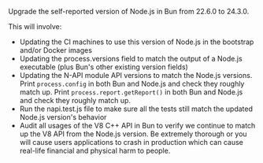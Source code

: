 Upgrade the self-reported version of Node.js in Bun from 22.6.0 to 24.3.0.

This will involve:

- Updating the CI machines to use this version of Node.js in the bootstrap and/or Docker images
- Updating the process.versions field to match the output of a Node.js executable (plus Bun's other existing version fields)
- Updating the N-API module API versions to match the Node.js versions. Print `process.config` in both Bun and Node.js and check they roughly match up. Print `process.report.getReport()` in both Bun and Node.js and check they roughly match up.
- Run the napi.test.js file to make sure all the tests still match the updated Node.js version's behavior
- Audit all usages of the V8 C++ API in Bun to verify we continue to match up the V8 API from the Node.js version. Be extremely thorough or you will cause users applications to crash in production which can cause real-life financial and physical harm to people.
